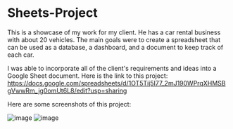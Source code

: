 # Sheets-Project

This is a showcase of my work for my client. He has a car rental business with about 20 vehicles. The main goals were to create a spreadsheet that can be used as a database, a dashboard, and a document to keep track of each car.

I was able to incorporate all of the client's requirements and ideas into a Google Sheet document. Here is the link to this project: https://docs.google.com/spreadsheets/d/1OT5Tij5I77_2mJ190WPrqXHMSBgVwwRm_jg0omUt6L8/edit?usp=sharing

Here are some screenshots of this project:

![image](https://github.com/user-attachments/assets/a1f11b44-7560-4d3e-b845-174e91225c9a)
![image](https://github.com/user-attachments/assets/a2d29be2-d50f-43a4-a2a7-b79870bf7918)


